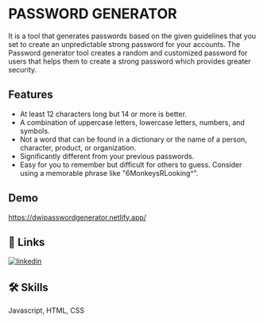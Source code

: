 
# PASSWORD GENERATOR

It is a tool that generates passwords based on the given guidelines that you set to create an unpredictable strong password for your accounts. The Password generator tool creates a random and customized password for users that helps them to create a strong password which provides greater security.

## Features

- At least 12 characters long but 14 or more is better.
- A combination of uppercase letters, lowercase letters, numbers, and symbols.
- Not a word that can be found in a dictionary or the name of a person, character, product, or organization.
- Significantly different from your previous passwords.
- Easy for you to remember but difficult for others to guess. Consider using a memorable phrase like "6MonkeysRLooking^".


## Demo


https://dwipasswordgenerator.netlify.app/   
## 🔗 Links
[![linkedin](https://img.shields.io/badge/linkedin-0A66C2?style=for-the-badge&logo=linkedin&logoColor=white)](https://www.linkedin.com/in/shivakant-dwivedi-155183217/)



## 🛠 Skills
Javascript, HTML, CSS








